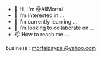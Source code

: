 - 👋 Hi, I’m @AliMortal
- 👀 I’m interested in ...
- 🌱 I’m currently learning ...
- 💞️ I’m looking to collaborate on ...
- 📫 How to reach me ... 

<!---
AliMortal/AliMortal is a ✨ special ✨ repository because its `README.md` (this file) appears on your GitHub profile.
You can click the Preview link to take a look at your changes.
--->
business : mortalpaypal@yahoo.com
